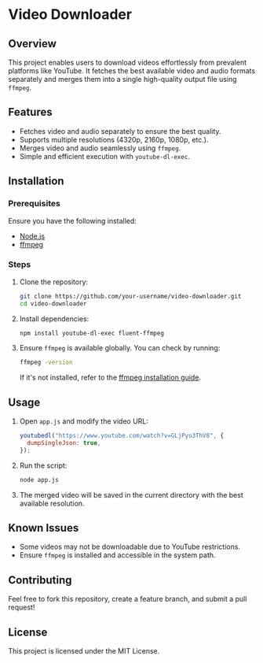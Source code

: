# Video Downloader

## Overview

This project enables users to download videos effortlessly from prevalent platforms like YouTube. It fetches the best available video and audio formats separately and merges them into a single high-quality output file using `ffmpeg`.

## Features

- Fetches video and audio separately to ensure the best quality.
- Supports multiple resolutions (4320p, 2160p, 1080p, etc.).
- Merges video and audio seamlessly using `ffmpeg`.
- Simple and efficient execution with `youtube-dl-exec`.

## Installation

### Prerequisites

Ensure you have the following installed:

- [Node.js](https://nodejs.org/)
- [ffmpeg](https://ffmpeg.org/)

### Steps

1. Clone the repository:
   ```bash
   git clone https://github.com/your-username/video-downloader.git
   cd video-downloader
   ```
2. Install dependencies:
   ```bash
   npm install youtube-dl-exec fluent-ffmpeg
   ```
3. Ensure `ffmpeg` is available globally. You can check by running:
   ```bash
   ffmpeg -version
   ```
   If it's not installed, refer to the [ffmpeg installation guide](https://ffmpeg.org/download.html).

## Usage

1. Open `app.js` and modify the video URL:
   ```javascript
   youtubedl("https://www.youtube.com/watch?v=GLjPyo3ThV8", {
     dumpSingleJson: true,
   });
   ```
2. Run the script:
   ```bash
   node app.js
   ```
3. The merged video will be saved in the current directory with the best available resolution.

## Known Issues

- Some videos may not be downloadable due to YouTube restrictions.
- Ensure `ffmpeg` is installed and accessible in the system path.

## Contributing

Feel free to fork this repository, create a feature branch, and submit a pull request!

## License

This project is licensed under the MIT License.
